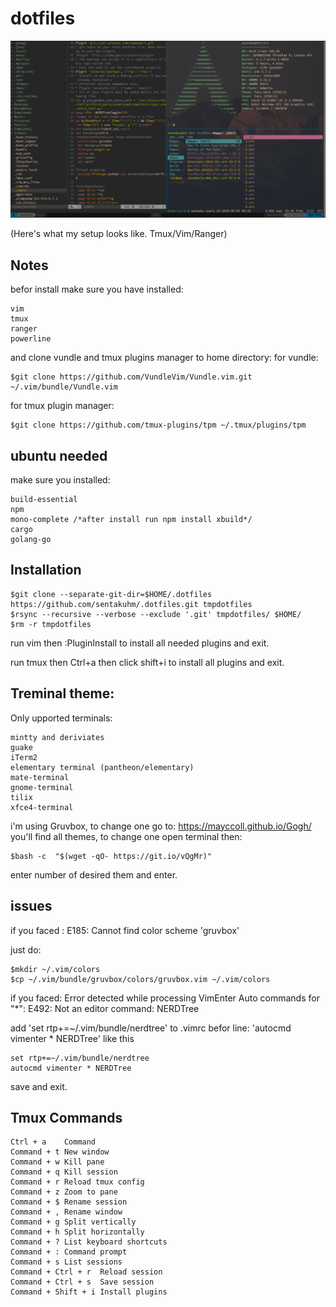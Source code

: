 dotfiles
===================
![screenshot](https://github.com/madaramost/.dotfiles/blob/master/Screenshot.png)

(Here's what my setup looks like. Tmux/Vim/Ranger)

## Notes
befor install make sure you have installed:
```
vim
tmux
ranger
powerline
```

and clone vundle and tmux plugins manager to home directory:
for vundle:
```
$git clone https://github.com/VundleVim/Vundle.vim.git ~/.vim/bundle/Vundle.vim
```

for tmux plugin manager:
```
$git clone https://github.com/tmux-plugins/tpm ~/.tmux/plugins/tpm
```

## ubuntu needed

make sure you installed:
```
build-essential
npm
mono-complete /*after install run npm install xbuild*/
cargo
golang-go
```
## Installation

```
$git clone --separate-git-dir=$HOME/.dotfiles https://github.com/sentakuhm/.dotfiles.git tmpdotfiles
$rsync --recursive --verbose --exclude '.git' tmpdotfiles/ $HOME/
$rm -r tmpdotfiles
```
run vim then :PluginInstall to install all needed plugins and exit.

run tmux then Ctrl+a then click shift+i to install all plugins and exit. 

## Treminal theme:
Only upported terminals:
```
mintty and deriviates
guake
iTerm2
elementary terminal (pantheon/elementary)
mate-terminal
gnome-terminal
tilix
xfce4-terminal
```
i'm using Gruvbox, to change one go to: 
https://mayccoll.github.io/Gogh/
you'll find all themes, to change one open terminal then:
```
$bash -c  "$(wget -qO- https://git.io/vQgMr)"
```
enter number of desired them and enter.

## issues

if you faced : E185: Cannot find color scheme 'gruvbox'

just do:
```
$mkdir ~/.vim/colors
$cp ~/.vim/bundle/gruvbox/colors/gruvbox.vim ~/.vim/colors
```

if you faced: 
Error detected while processing VimEnter Auto commands for "*":
E492: Not an editor command: NERDTree

add 'set rtp+=~/.vim/bundle/nerdtree' to .vimrc befor line: 'autocmd vimenter * NERDTree' like this
```
set rtp+=~/.vim/bundle/nerdtree
autocmd vimenter * NERDTree
```
save and exit.

## Tmux Commands
```
Ctrl + a	Command
Command + t	New window
Command + w	Kill pane
Command + q	Kill session
Command + r	Reload tmux config
Command + z	Zoom to pane
Command + $	Rename session
Command + ,	Rename window
Command + g	Split vertically
Command + h	Split horizontally
Command + ?	List keyboard shortcuts
Command + :	Command prompt
Command + s	List sessions
Command + Ctrl + r	Reload session
Command + Ctrl + s	Save session
Command + Shift + i	Install plugins
```
